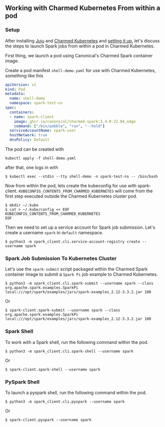 ## Working with Charmed Kubernetes From within a pod

### Setup

After installing [Juju](https://juju.is/docs/olm/install-juju) and [Charmed Kubernetes](https://ubuntu.com/kubernetes/docs/install-manual) and [setting it up](https://ubuntu.com/kubernetes/docs/operations), let's discuss the steps to launch Spark jobs from within a pod in Charmed Kubernetes.

First thing, we launch a pod using Canonical's Charmed Spark container image.

Create a pod manifest ```shell-demo.yaml``` for use with Charmed Kubernetes, something like this

```yaml
apiVersion: v1
kind: Pod
metadata:
  name: shell-demo
  namespace: spark-test-ns
spec:
  containers:
  - name: spark-client
    image: ghcr.io/canonical/charmed-spark:3.4.0-22.04_edge
    command: ["/bin/pebble", "run", "--hold"]
  serviceAccountName: spark-user
  hostNetwork: true
  dnsPolicy: Default
```

The pod can be created with
```shell
kubectl apply -f shell-demo.yaml
```

after that, one logs in with

```shell
$ kubectl exec --stdin --tty shell-demo -n spark-test-ns -- /bin/bash 
```

Now from within the pod, lets create the kubeconfig for use with spark-client. ```KUBECONFIG_CONTENTS_FROM_CHARMED_KUBERNETES``` will come from the first step executed outside the Charmed Kubernetes cluster pod. 

```shell
$ mkdir ~/.kube
$ cat > ~/.kube/config << EOF
KUBECONFIG_CONTENTS_FROM_CHARMED_KUBERNETES
EOF
```

Then we need to set up a service account for Spark job submission. Let's create a username ```spark``` in ```default``` namespace.

```shell
$ python3 -m spark_client.cli.service-account-registry create --username spark
```

### Spark Job Submission To Kubernetes Cluster

Let's use the ```spark-submit``` script packaged within the Charmed Spark container image to submit a ```Spark Pi``` job example to Charmed Kubernetes.

```shell
$ python3 -m spark_client.cli.spark-submit --username spark --class org.apache.spark.examples.SparkPi local:///opt/spark/examples/jars/spark-examples_2.12-3.3.2.jar 100
```
Or
```shell
$ spark-client.spark-submit --username spark --class org.apache.spark.examples.SparkPi local:///opt/spark/examples/jars/spark-examples_2.12-3.3.2.jar 100
```

### Spark Shell

To work with a Spark shell, run the following command within the pod.

```shell
$ python3 -m spark_client.cli.spark-shell --username spark
```
Or
```shell
$ spark-client.spark-shell --username spark
```

### PySpark Shell

To launch a pyspark shell, run the following command within the pod.

```shell
$ python3 -m spark_client.cli.pyspark --username spark
```
Or
```shell
$ spark-client.pyspark --username spark
```